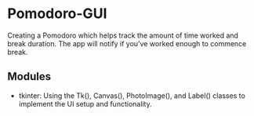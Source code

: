 # Pomodoro-GUI
Creating a Pomodoro which helps track the amount of time worked and break duration. The app will notify if you've worked enough to commence break.

## Modules
- tkinter: Using the Tk(), Canvas(), PhotoImage(), and Label() classes to implement the UI setup and functionality.
